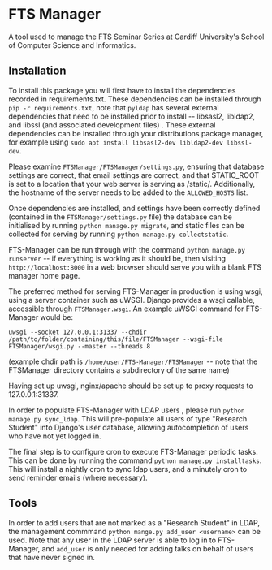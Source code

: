 FTS Manager
===========

A tool used to manage the FTS Seminar Series at Cardiff University's School of
Computer Science and Informatics.

## Installation
To install this package you will first have to install the dependencies recorded
in requirements.txt. These dependencies can be installed through
`pip -r requirements.txt`, note that `pyldap` has several external dependencies
that need to be installed prior to install -- libsasl2, libldap2, and libssl
(and associated development files) . These external dependencies can be
installed through your distributions package manager, for example using `sudo apt
install libsasl2-dev libldap2-dev libssl-dev`.

Please examine `FTSManager/FTSManager/settings.py`, ensuring that database 
settings are correct, that email settings are correct, and that STATIC_ROOT is 
set to a location that your web server is serving as /static/. Additionally, the
hostname of the server needs to be added to the `ALLOWED_HOSTS` list.

Once dependencies are installed, and settings have been correctly defined
(contained in the `FTSManager/settings.py` file) the database can be initialised
by running `python manage.py migrate`, and static files can be collected for 
serving by running `python manage.py collectstatic`. 

FTS-Manager can be run through with the command `python manage.py runserver` --
if everything is working as it should be, then visiting `http://localhost:8000`
in a web browser should serve you with a blank FTS manager home page.

The preferred method for serving FTS-Manager in production is using wsgi, using
a server container such as uWSGI. Django provides a wsgi callable, accessible
through `FTSManager.wsgi`. An example uWSGI command for FTS-Manager would be:

`uwsgi --socket 127.0.0.1:31337 --chdir /path/to/folder/containing/this/file/FTSManager --wsgi-file FTSManager/wsgi.py --master --threads 8`

(example chdir path is `/home/user/FTS-Manager/FTSManager` -- note that the
FTSManager directory contains a subdirectory of the same name)

Having set up uwsgi, nginx/apache should be set up to proxy requests to
127.0.0.1:31337.

In order to populate FTS-Manager with LDAP users , please run
`python manage.py sync_ldap`. This will pre-populate all users of type
"Research Student" into Django's user database, allowing autocompletion of users
who have not yet logged in.

The final step is to configure cron to execute FTS-Manager periodic tasks.
This can be done by running the command `python manage.py installtasks`.
This will install a nightly cron to sync ldap users, and a minutely cron to send
reminder emails (where necessary).


## Tools
In order to add users that are not marked as a "Research Student" in LDAP,
the management commmand `python mange.py add_user <username>` can be used. 
Note that any user in the LDAP server is able to log in to FTS-Manager, and
`add_user` is only needed for adding talks on behalf of users that have never
signed in.

